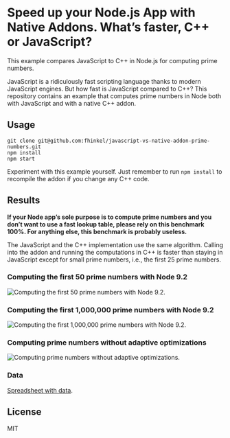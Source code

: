 # Speed up your Node.js App with Native Addons. What’s faster, C++ or JavaScript?

This example compares JavaScript to C++ in Node.js for computing prime numbers. 

JavaScript is a ridiculously fast scripting language thanks to modern JavaScript engines. But how fast is JavaScript compared to C++? This repository contains an example that computes prime numbers in Node both with JavaScript and with a native C++ addon.


## Usage

```
git clone git@github.com:fhinkel/javascript-vs-native-addon-prime-numbers.git
npm install
npm start
```

Experiment with this example yourself. Just remember to run `npm install` to recompile the addon if you change any C++ code. 

## Results

**If your Node app’s sole purpose is to compute prime numbers and you don’t want to use a fast lookup table, please rely on this benchmark 100%. For anything else, this benchmark is probably useless.**

The JavaScript and the C++ implementation use the same algorithm. Calling into the addon and running the computations in C++ is faster than staying in JavaScript except for small prime numbers, i.e., the first 25 prime numbers.

### Computing the first 50 prime numbers with Node 9.2
![Computing the first 50 prime numbers with Node 9.2.](https://fhinkel.github.io/javascript-vs-native-addon-prime-numbers/WithOpt50.png)
### Computing the first 1,000,000 prime numbers with Node 9.2
![Computing the first 1,000,000 prime numbers with Node 9.2.](https://fhinkel.github.io/javascript-vs-native-addon-prime-numbers/WithOpt.png)

### Computing prime numbers without adaptive optimizations
![Computing prime numbers without adaptive optimizations.](https://fhinkel.github.io/javascript-vs-native-addon-prime-numbers/WithoutOpt.png)

### Data
[Spreadsheet with data](https://docs.google.com/spreadsheets/d/1VhhGmq7DWJEpW4zOtK2g1BRjQeiYo0DrQcQrIBH_la8/edit?usp=sharing). 

## License
MIT
